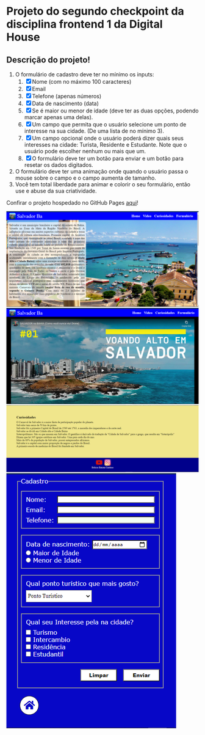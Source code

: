 <h1>Projeto do segundo checkpoint da disciplina frontend 1 da Digital House </h1>
<h2>Descrição do projeto!</h2>

<ol type="">
<li>O formulário de cadastro deve ter no mínimo os inputs:
<ol>
<li><input type="checkbox" checked>Nome (com no máximo 100 caracteres)</li>
<li><input type="checkbox" checked>Email </li>
<li><input type="checkbox" checked>Telefone (apenas números) </li>
<li><input type="checkbox" checked>Data de nascimento (data) </li>
<li><input type="checkbox" checked>Se é maior ou menor de idade (deve ter as duas opções, podendo marcar apenas uma delas).</li>
<li><input type="checkbox" checked>Um campo que permita que o usuário selecione um ponto de interesse na sua cidade. (De uma lista de no mínimo 3).</li>
<li><input type="checkbox" checked>Um campo opcional onde o usuário poderá dizer quais seus interesses na cidade: Turista, Residente e Estudante. Note que o usuário pode escolher nenhum ou mais que um.</li>
<li><input type="checkbox" checked>O formulário deve ter um botão para enviar e um botão para resetar os dados digitados.</li>
</ol>
</li>

<li>O formulário deve ter uma animação onde quando o usuário passa o mouse sobre o campo e o campo aumenta de tamanho.</li>
<li>Você tem total liberdade para animar e colorir o seu formulário, então use e abuse da sua criatividade.</li>
</ol>

<p>Confirar o projeto hospedado no GitHub Pages <a href="https://beliciobcardoso.github.io/checkpoint_02_frontend1/" target="_blank"> aqui</a>!</p>

<img src="./.assets/home.png"></img>
<img src="./.assets/video.png"></img>
<img src="./.assets/curiosy.png"></img>
<img src="./.assets/formularios.png"></img>


